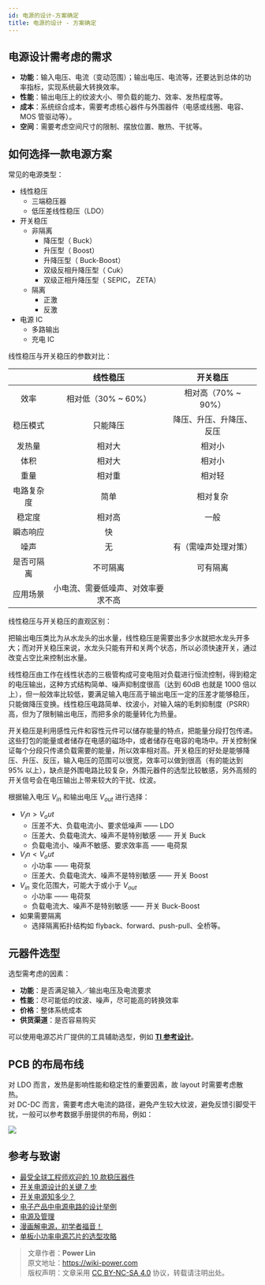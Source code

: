 ```yaml
---
id: 电源的设计-方案确定
title: 电源的设计 - 方案确定
---
```


## 电源设计需考虑的需求

- **功能**：输入电压、电流（变动范围）；输出电压、电流等，还要达到总体的功率指标，实现系统最大转换效率。
- **性能**：输出电压上的纹波大小、带负载的能力、效率、发热程度等。
- **成本**：系统综合成本，需要考虑核心器件与外围器件（电感或线圈、电容、MOS 管驱动等）。
- **空间**：需要考虑空间尺寸的限制、摆放位置、散热、干扰等。

## 如何选择一款电源方案

常见的电源类型：

- 线性稳压
  - 三端稳压器
  - 低压差线性稳压（LDO）
- 开关稳压
  - 非隔离
    - 降压型（ Buck）
    - 升压型（ Boost）
    - 升降压型（ Buck-Boost）
    - 双级反相升降压型（ Cuk）
    - 双级正相升降压型（ SEPIC， ZETA）
  - 隔离
    - 正激
    - 反激
- 电源 IC
  - 多路输出
  - 充电 IC

线性稳压与开关稳压的参数对比：

|            |              线性稳压              |         开关稳压         |
| :--------: | :--------------------------------: | :----------------------: |
|    效率    |        相对低（30% ~ 60%）         |   相对高（70% ~ 90%）    |
|  稳压模式  |              只能降压              | 降压、升压、升降压、反压 |
|   发热量   |               相对大               |          相对小          |
|    体积    |               相对大               |          相对小          |
|    重量    |               相对重               |          相对轻          |
| 电路复杂度 |                简单                |         相对复杂         |
|   稳定度   |               相对高               |           一般           |
|  瞬态响应  |                 快                 |                          |
|    噪声    |                 无                 |   有（需噪声处理对策）   |
| 是否可隔离 |              不可隔离              |         可有隔离         |
|  应用场景  | 小电流、需要低噪声、对效率要求不高 |                          |

线性稳压与开关稳压的直观区别：

把输出电压类比为从水龙头的出水量，线性稳压是需要出多少水就把水龙头开多大；而对开关稳压来说，水龙头只能有开和关两个状态，所以必须快速开关，通过改变占空比来控制出水量。

线性稳压由工作在线性状态的三极管构成可变电阻对负载进行恒流控制，得到稳定的电压输出，这种方式结构简单、噪声抑制度很高（达到 60dB 也就是 1000 倍以上），但一般效率比较低，要满足输入电压高于输出电压一定的压差才能够稳压，只能做降压变换。线性稳压电路简单、纹波小，对输入端的毛刺抑制度（PSRR）高，但为了限制输出电压，而把多余的能量转化为热量。

开关稳压是利用感性元件和容性元件可以储存能量的特点，把能量分段打包传递。这些打包的能量或者储存在电感的磁场中，或者储存在电容的电场中。开关控制保证每个分段只传递负载需要的能量，所以效率相对高。开关稳压的好处是能够降压、升压、反压，输入电压的范围可以很宽，效率可以做到很高（有的能达到 95% 以上），缺点是外围电路比较复杂，外围元器件的选型比较敏感，另外高频的开关信号会在电压输出上带来较大的干扰、纹波。

根据输入电压 $V_{in}$ 和输出电压 $V_{out}$ 进行选择：

- $V_in>V_out$
  - 压差不大、负载电流小、要求低噪声 —— LDO
  - 压差大、负载电流大、噪声不是特别敏感 —— 开关 Buck
  - 负载电流小、噪声不敏感、要求效率高 —— 电荷泵
- $V_in<V_out$
  - 小功率 —— 电荷泵
  - 压差大、负载电流大、噪声不是特别敏感 —— 开关 Boost
- $V_{in}$ 变化范围大，可能大于或小于 $V_{out}$
  - 小功率 —— 电荷泵
  - 负载电流大、噪声不是特别敏感 —— 开关 Buck-Boost
- 如果需要隔离
  - 选择隔离拓扑结构如 flyback、forward、push-pull、全桥等。

## 元器件选型

选型需考虑的因素：

- **功能**：是否满足输入／输出电压及电流要求
- **性能**：尽可能低的纹波、噪声，尽可能高的转换效率
- **价格**：整体系统成本
- **供货渠道**：是否容易购买

可以使用电源芯片厂提供的工具辅助选型，例如 [**TI 参考设计**](http://www.ti.com.cn/cn/reference-designs/index.html)。

## PCB 的布局布线

对 LDO 而言，发热是影响性能和稳定性的重要因素，故 layout 时需要考虑散热。  
对 DC-DC 而言，需要考虑大电流的路径，避免产生较大纹波，避免反馈引脚受干扰，一般可以参考数据手册提供的布局，例如：

![](https://wiki-media-1253965369.cos.ap-guangzhou.myqcloud.com/img/20200202194045.png)

## 参考与致谢

- [最受全球工程师欢迎的 10 款稳压器件](https://mp.weixin.qq.com/s/l4-iG3Ki4R70X8GeHg3OpA)
- [开关电源设计的关键 7 步](https://mp.weixin.qq.com/s/19ePnO54yBIvatcj5nVRBg)
- [开关电源知多少？](https://mp.weixin.qq.com/s/ilSCii7jw9DHfIqorrq5Yg)
- [电子产品中电源电路的设计举例](https://www.eetree.cn/wiki/ps_design_case#%E7%94%B5%E5%AD%90%E4%BA%A7%E5%93%81%E4%B8%AD%E7%94%B5%E6%BA%90%E7%94%B5%E8%B7%AF%E7%9A%84%E8%AE%BE%E8%AE%A1%E4%B8%BE%E4%BE%8B)
- [电源及管理](https://www.eetree.cn/wiki/powersupply)
- [漫画解电源，初学者福音！](https://mp.weixin.qq.com/s/R6c96mmincweZ_xV7ex2QQ)
- [单板小功率电源芯片的选型攻略](https://mp.weixin.qq.com/s/ZPNlGc3JHovSvxzh7uWD9g)

> 文章作者：**Power Lin**  
> 原文地址：<https://wiki-power.com>  
> 版权声明：文章采用 [CC BY-NC-SA 4.0](https://creativecommons.org/licenses/by/4.0/deed.zh) 协议，转载请注明出处。
